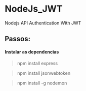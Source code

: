 # NodeJs_JWT
Nodejs API Authentication With JWT

## Passos: 

#### Instalar as dependencias
> npm install express

>npm install jsonwebtoken

>npm install -g nodemon
